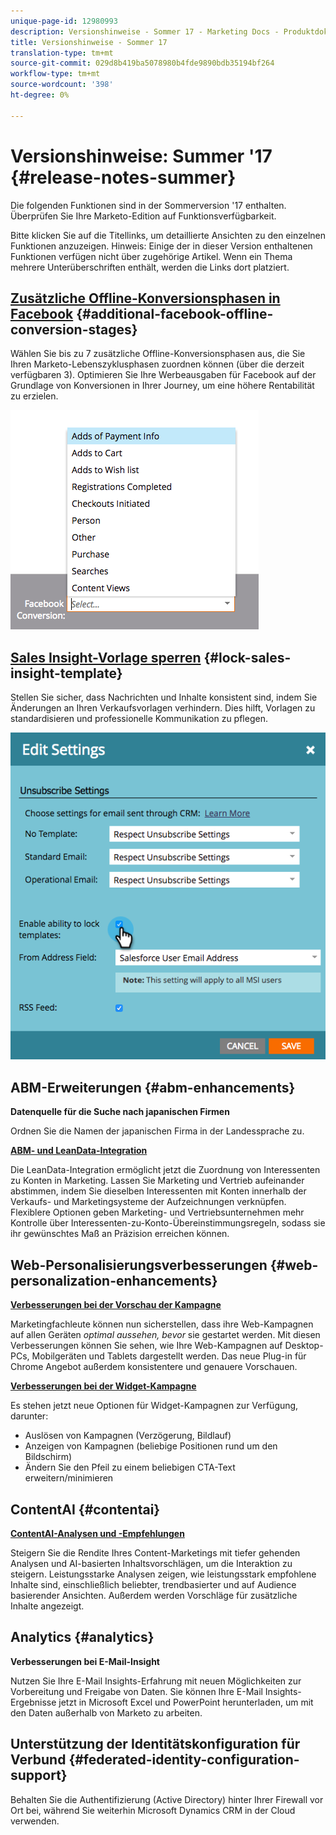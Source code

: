 ```yaml
---
unique-page-id: 12980993
description: Versionshinweise - Sommer 17 - Marketing Docs - Produktdokumentation
title: Versionshinweise - Sommer 17
translation-type: tm+mt
source-git-commit: 029d8b419ba5078980b4fde9890bdb35194bf264
workflow-type: tm+mt
source-wordcount: '398'
ht-degree: 0%

---
```



# Versionshinweise: Summer &#39;17 {#release-notes-summer}

Die folgenden Funktionen sind in der Sommerversion &#39;17 enthalten. Überprüfen Sie Ihre Marketo-Edition auf Funktionsverfügbarkeit.

Bitte klicken Sie auf die Titellinks, um detaillierte Ansichten zu den einzelnen Funktionen anzuzeigen. Hinweis: Einige der in dieser Version enthaltenen Funktionen verfügen nicht über zugehörige Artikel. Wenn ein Thema mehrere Unterüberschriften enthält, werden die Links dort platziert.

## [Zusätzliche Offline-Konversionsphasen in Facebook](/help/marketo/product-docs/demand-generation/facebook/set-up-facebook-offline-conversions.md) {#additional-facebook-offline-conversion-stages}

Wählen Sie bis zu 7 zusätzliche Offline-Konversionsphasen aus, die Sie Ihren Marketo-Lebenszyklusphasen zuordnen können (über die derzeit verfügbaren 3). Optimieren Sie Ihre Werbeausgaben für Facebook auf der Grundlage von Konversionen in Ihrer Journey, um eine höhere Rentabilität zu erzielen.

![](assets/image2017-8-24-15-3a23-3a31.png)

## [Sales Insight-Vorlage sperren](/help/marketo/product-docs/marketo-sales-insight/msi-for-salesforce/features/actions-in-the-msi-panel/send-marketo-email/lock-sales-template.md) {#lock-sales-insight-template}

Stellen Sie sicher, dass Nachrichten und Inhalte konsistent sind, indem Sie Änderungen an Ihren Verkaufsvorlagen verhindern. Dies hilft, Vorlagen zu standardisieren und professionelle Kommunikation zu pflegen.

![](assets/image2017-10-9-10-3a1-3a56.png)

## ABM-Erweiterungen {#abm-enhancements}

**Datenquelle für die Suche nach japanischen Firmen**

Ordnen Sie die Namen der japanischen Firma in der Landessprache zu.

**[ABM- und LeanData-Integration](https://docs.marketo.com/x/pKmt)**

Die LeanData-Integration ermöglicht jetzt die Zuordnung von Interessenten zu Konten in Marketing. Lassen Sie Marketing und Vertrieb aufeinander abstimmen, indem Sie dieselben Interessenten mit Konten innerhalb der Verkaufs- und Marketingsysteme der Aufzeichnungen verknüpfen. Flexiblere Optionen geben Marketing- und Vertriebsunternehmen mehr Kontrolle über Interessenten-zu-Konto-Übereinstimmungsregeln, sodass sie ihr gewünschtes Maß an Präzision erreichen können.

## Web-Personalisierungsverbesserungen {#web-personalization-enhancements}

**[Verbesserungen bei der Vorschau der Kampagne](/help/marketo/product-docs/web-personalization/working-with-web-campaigns/preview-and-test-a-web-campaign.md)**

Marketingfachleute können nun sicherstellen, dass ihre Web-Kampagnen auf allen Geräten *optimal aussehen, bevor* sie gestartet werden. Mit diesen Verbesserungen können Sie sehen, wie Ihre Web-Kampagnen auf Desktop-PCs, Mobilgeräten und Tablets dargestellt werden. Das neue Plug-in für Chrome Angebot außerdem konsistentere und genauere Vorschauen.

**[Verbesserungen bei der Widget-Kampagne](/help/marketo/product-docs/web-personalization/working-with-web-campaigns/create-a-new-widget-web-campaign.md)**

Es stehen jetzt neue Optionen für Widget-Kampagnen zur Verfügung, darunter:

* Auslösen von Kampagnen (Verzögerung, Bildlauf)
* Anzeigen von Kampagnen (beliebige Positionen rund um den Bildschirm)
* Ändern Sie den Pfeil zu einem beliebigen CTA-Text erweitern/minimieren

## ContentAI {#contentai}

**[ContentAI-Analysen und -Empfehlungen](/help/marketo/product-docs/predictive-content/predictive-content-analytics-overview.md)**

Steigern Sie die Rendite Ihres Content-Marketings mit tiefer gehenden Analysen und AI-basierten Inhaltsvorschlägen, um die Interaktion zu steigern. Leistungsstarke Analysen zeigen, wie leistungsstark empfohlene Inhalte sind, einschließlich beliebter, trendbasierter und auf Audience basierender Ansichten. Außerdem werden Vorschläge für zusätzliche Inhalte angezeigt.

## Analytics {#analytics}

**Verbesserungen bei E-Mail-Insight**

Nutzen Sie Ihre E-Mail Insights-Erfahrung mit neuen Möglichkeiten zur Vorbereitung und Freigabe von Daten. Sie können Ihre E-Mail Insights-Ergebnisse jetzt in Microsoft Excel und PowerPoint herunterladen, um mit den Daten außerhalb von Marketo zu arbeiten.

## Unterstützung der Identitätskonfiguration für Verbund {#federated-identity-configuration-support}

Behalten Sie die Authentifizierung (Active Directory) hinter Ihrer Firewall vor Ort bei, während Sie weiterhin Microsoft Dynamics CRM in der Cloud verwenden.
